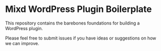 # Mixd WordPress Plugin Boilerplate
This repository contains the barebones foundations for building a WordPress plugin.

Please feel free to submit issues if you have ideas or suggestions on how we can improve.
